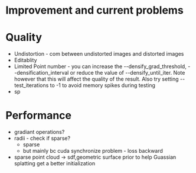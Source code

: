 # Improvement and current problems
# Quality
+ Undistortion - com between undistorted images and distorted images
+ Editablity
+ Limited Point number - you can increase the --densify_grad_threshold, --densification_interval or reduce the value of --densify_until_iter. Note however that this will affect the quality of the result. Also try setting --test_iterations to -1 to avoid memory spikes during testing
+ sp
# Performance
+ gradiant operations?
+ radii - check if sparse?
  + sparse
  + but mainly bc cuda synchronize problem - loss backward
+ sparse point cloud -> sdf,geometric surface prior to help Guassian splatting get a better initialization
